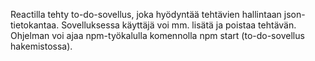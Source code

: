 Reactilla tehty to-do-sovellus, joka hyödyntää tehtävien hallintaan json-tietokantaa. Sovelluksessa käyttäjä voi mm. lisätä ja poistaa tehtävän. Ohjelman voi ajaa npm-työkalulla komennolla npm start (to-do-sovellus hakemistossa).
